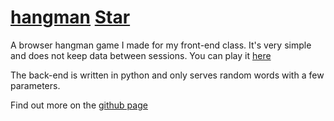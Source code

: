 # [hangman](https://github.com/OzymandiasTheGreat/hangman) <a class="github-button" href="https://github.com/OzymandiasTheGreat/hangman" data-icon="octicon-star" data-size="large" data-show-count="true" aria-label="Star OzymandiasTheGreat/hangman on GitHub">Star</a>

<div class="gallery"></div>

A browser hangman game I made for my front-end class.
It's very simple and does not keep data between sessions.
You can play it [here](/hangman/)

The back-end is written in python and only serves random words with a few parameters.


<div class="more">

Find out more on the [github page](https://github.com/OzymandiasTheGreat/hangman)

</div>
